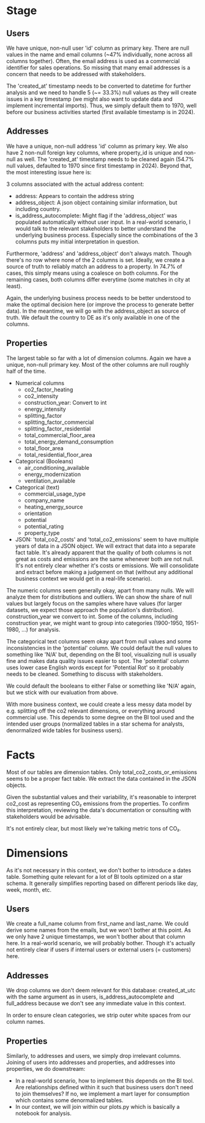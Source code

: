 # Stage

## Users

We have unique, non-null user 'id' column as primary key. There are null values in the name and email columns (~47% individually, none across all columns together). Often, the email address is used as a commercial identifier for sales operations. So missing that many email addresses is a concern that needs to be addressed with stakeholders.

The 'created_at' timestamp needs to be converted to datetime for further analysis and we need to handle 5 (~= 33.3%) null values as they will create issues in a key timestamp (we might also want to update data and implement incremental imports). Thus, we simply default them to 1970, well before our business activities started (first available timestamp is in 2024).

## Addresses

We have a unique, non-null address 'id' column as primary key. We also have 2 non-null foreign key columns, where property_id is unique and non-null as well. The 'created_at' timestamp needs to be cleaned again (54.7% null values, defaulted to 1970 since first timestamp in 2024). Beyond that, the most interesting issue here is:

3 columns associated with the actual address content:

- address: Appears to contain the address string
- address_object: A json object containing similar information, but including country.
- is_address_autocomplete: Might flag if the 'address_object' was populated automatically without user input. In a real-world scenario, I would talk to the relevant stakeholders to better understand the underlying business process. Especially since the combinations of the 3 columns puts my initial interpretation in question.

Furthermore, 'address' and 'address_object' don't always match. Though there's no row where none of the 2 columns is set. Ideally, we create a source of truth to reliably match an address to a property. In 74.7% of cases, this simply means using a coalesce on both columns. For the remaining cases, both columns differ everytime (some matches in city at least).

Again, the underlying business process needs to be better understood to make the optimal decision here (or improve the process to generate better data). In the meantime, we will go with the address_object as source of truth. We default the country to DE as it's only available in one of the columns.

## Properties

The largest table so far with a lot of dimension columns. Again we have a unique, non-null primary key. Most of the other columns are null roughly half of the time.

- Numerical columns
    - co2_factor_heating
    - co2_intensity
    - construction_year: Convert to int
    - energy_intensity
    - splitting_factor
    - splitting_factor_commercial
    - splitting_factor_residential
    - total_commercial_floor_area
    - total_energy_demand_consumption
    - total_floor_area
    - total_residential_floor_area
- Categorical (Booleans)
    - air_conditioning_available
    - energy_modernization
    - ventilation_available
- Categorical (text)
    - commercial_usage_type
    - company_name
    - heating_energy_source
    - orientation
    - potential
    - potential_rating
    - property_type
- JSON: 'total_co2_costs' and 'total_co2_emissions' seem to have multiple years of data in a JSON object. We will extract that data into a separate fact table. It's already apparent that the quality of both columns is not great as costs and emissions are the same whenever both are not null. It's not entirely clear whether it's costs or emissions. We will consolidate and extract before making a judgement on that (without any additional business context we would get in a real-life scenario).

The numeric columns seem generally okay, apart from many nulls. We will analyze them for distributions and outliers. We can show the share of null values but largely focus on the samples where have values (for larger datasets, we expect those approach the population's distribution). construction_year we convert to int. Some of the columns, including construction year, we might want to group into categories (1900-1950, 1951-1980, ...) for analysis.

The categorical text columns seem okay apart from null values and some inconsistencies in the 'potential' column. We could default the null values to something like 'N/A' but, depending on the BI tool, visualizing null is usually fine and makes data quality issues easier to spot. The 'potential' column uses lower case English words except for 'Potential Rot' so it probably needs to be cleaned. Something to discuss with stakeholders.

We could default the booleans to either False or something like 'N/A' again, but we stick with our evaluation from above.

With more business context, we could create a less messy data model by e.g. splitting off the co2 relevant dimensions, or everything around commercial use. This depends to some degree on the BI tool used and the intended user groups (normalized tables in a star schema for analysts, denormalized wide tables for business users).

# Facts

Most of our tables are dimension tables. Only total_co2_costs_or_emissions seems to be a proper fact table. We extract the data contained in the JSON objects.

Given the substantial values and their variability, it's reasonable to interpret co2_cost as representing CO₂ emissions from the properties. To confirm this interpretation, reviewing the data's documentation or consulting with stakeholders would be advisable.

It's not entirely clear, but most likely we're talking metric tons of CO₂.

# Dimensions

As it's not necessary in this context, we don't bother to introduce a dates table. Something quite relevant for a lot of BI tools optimized on a star schema. It generally simplifies reporting based on different periods like day, week, month, etc.

## Users

We create a full_name column from first_name and last_name. We could derive some names from the emails, but we won't bother at this point. As we only have 2 unique timestamps, we won't bother about that column here. In a real-world scenario, we will probably bother. Though it's actually not entirely clear if users if internal users or external users (= customers) here.

## Addresses

We drop columns we don't deem relevant for this database: created_at_utc with the same argument as in users, is_address_autocomplete and full_address because we don't see any immediate value in this context.

In order to ensure clean categories, we strip outer white spaces from our column names.

## Properties

Similarly, to addresses and users, we simply drop irrelevant columns. Joining of users into addresses and properties, and addresses into properties, we do downstream:

- In a real-world scenario, how to implement this depends on the BI tool. Are relationships defined within it such that business users don't need to join themselves? If no, we implement a mart layer for consumption which contains some denormalized tables.
- In our context, we will join within our plots.py which is basically a notebook for analysis.